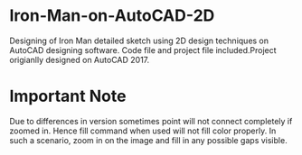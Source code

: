 # Iron-Man-on-AutoCAD-2D
Designing of Iron Man detailed sketch using 2D design techniques on AutoCAD designing software. 
Code file and project file included.Project origianlly designed on AutoCAD 2017. 
# Important Note
Due to differences in version sometimes point will not connect completely if zoomed in. Hence fill command when used will not fill color properly. In such a scenario, zoom in on the image and fill in any possible gaps visible. 
